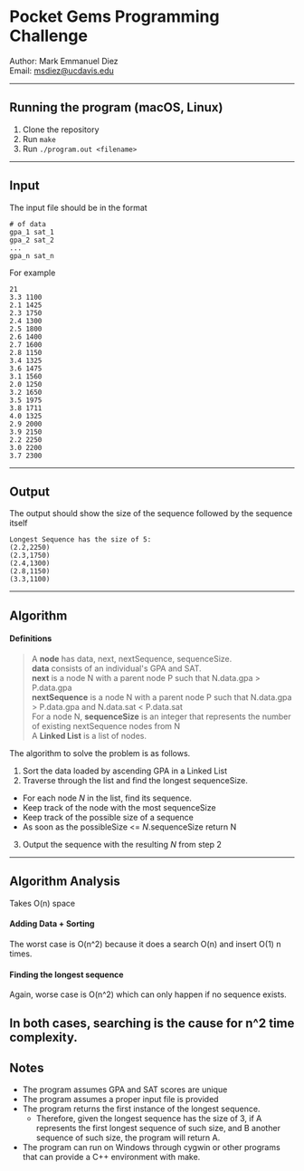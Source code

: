# Pocket Gems Programming Challenge
Author: Mark Emmanuel Diez  
Email: msdiez@ucdavis.edu

---
## Running the program (macOS, Linux)
1. Clone the repository
2. Run `make`
3. Run `./program.out <filename>`
---
## Input
The input file should be in the format
```
# of data
gpa_1 sat_1
gpa_2 sat_2
...
gpa_n sat_n
```

For example
```
21
3.3 1100
2.1 1425
2.3 1750
2.4 1300
2.5 1800
2.6 1400
2.7 1600
2.8 1150
3.4 1325
3.6 1475
3.1 1560
2.0 1250
3.2 1650
3.5 1975
3.8 1711
4.0 1325
2.9 2000
3.9 2150
2.2 2250
3.0 2200
3.7 2300
```
---
## Output
The output should show the size of the sequence followed by the sequence itself
```
Longest Sequence has the size of 5:
(2.2,2250)
(2.3,1750)
(2.4,1300)
(2.8,1150)
(3.3,1100)
```
---
## Algorithm
#### Definitions
> A **node** has data, next, nextSequence, sequenceSize.  
> **data** consists of an individual's GPA and SAT.  
> **next** is a node N with a parent node P such that N.data.gpa > P.data.gpa  
> **nextSequence** is a node N with a parent node P such that N.data.gpa > P.data.gpa and N.data.sat < P.data.sat  
> For a node N, **sequenceSize** is an integer that represents the number of existing nextSequence nodes from N   
> A **Linked List** is a list of nodes.


The algorithm to solve the problem is as follows.
1. Sort the data loaded by ascending GPA in a Linked List
2. Traverse through the list and find the longest sequenceSize.
  - For each node *N* in the list, find its sequence.
  - Keep track of the node with the most sequenceSize
  - Keep track of the possible size of a sequence
  - As soon as the possibleSize <= *N*.sequenceSize return N
3. Output the sequence with the resulting *N* from step 2
---
## Algorithm Analysis
Takes O(n) space

#### Adding Data + Sorting
The worst case is O(n^2) because it does a search O(n) and insert O(1) n times.

#### Finding the longest sequence
Again, worse case is O(n^2) which can only happen if no sequence exists.

In both cases, searching is the cause for n^2 time complexity.
---
## Notes
- The program assumes GPA and SAT scores are unique
- The program assumes a proper input file is provided
- The program returns the first instance of the longest sequence.
  - Therefore, given the longest sequence has the size of 3, if A represents the first longest sequence of such size, and B another sequence of such size, the program will return A.
- The program can run on Windows through cygwin or other programs that can provide a C++ environment with make.
